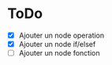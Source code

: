 # ToDo

-   [x] Ajouter un node operation
-   [x] Ajouter un node if/elsef
-   [ ] Ajouter un node fonction
